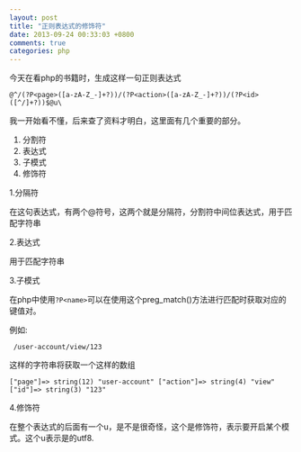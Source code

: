 ```yaml
---
layout: post
title: "正则表达式的修饰符"
date: 2013-09-24 00:33:03 +0800
comments: true
categories: php
---
```

今天在看php的书籍时，生成这样一句正则表达式

    @^/(?P<page>([a-zA-Z_-]+?))/(?P<action>([a-zA-Z_-]+?))/(?P<id>([^/]+?))$@u\
 
 我一开始看不懂，后来查了资料才明白，这里面有几个重要的部分。
 
 1. 分割符
 2. 表达式
 3. 子模式
 4. 修饰符<!-- more -->
 
 1.分隔符
 
 在这句表达式，有两个@符号，这两个就是分隔符，分割符中间位表达式，用于匹配字符串
 
 2.表达式
 
 用于匹配字符串
 
 3.子模式
 
 在php中使用`?P<name>`可以在使用这个preg_match()方法进行匹配时获取对应的键值对。
 
 例如:
     
     /user-account/view/123
 
这样的字符串将获取一个这样的数组

`["page"]=> string(12) "user-account" ["action"]=> string(4) "view" ["id"]=> string(3) "123"`

4.修饰符

在整个表达式的后面有一个u，是不是很奇怪，这个是修饰符，表示要开启某个模式。这个u表示是的utf8.